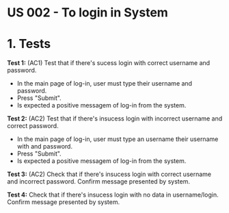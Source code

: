 # US 002 - To login in System

# 1. Tests 

**Test 1:** (AC1) Test that if there's sucess login with correct username and password.
* In the main page of log-in, user must type their username and password.
* Press "Submit".
* Is expected a positive messagem of log-in from the system.

**Test 2:** (AC2) Test that if there's insucess login with incorrect username and correct password.
* In the main page of log-in, user must type an username their username with and password.
* Press "Submit".
* Is expected a positive messagem of log-in from the system.

**Test 3:** (AC2) Check that if there's insucess login with correct username and incorrect password. Confirm message presented by system.

**Test 4:** Check that if there's insucess login with no data in username/login. Confirm message presented by system.









